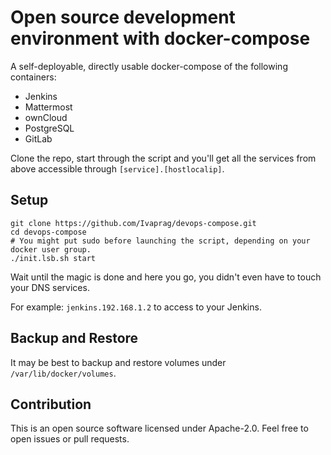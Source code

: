 # Open source development environment with docker-compose

A self-deployable, directly usable docker-compose of the following containers:

* Jenkins
* Mattermost
* ownCloud
* PostgreSQL
* GitLab

Clone the repo, start through the script and you'll get all the services from above accessible through `[service].[hostlocalip]`.


## Setup

```
git clone https://github.com/Ivaprag/devops-compose.git
cd devops-compose
# You might put sudo before launching the script, depending on your docker user group.
./init.lsb.sh start
```

Wait until the magic is done and here you go, you didn't even have to touch your DNS services. 

For example: `jenkins.192.168.1.2` to access to your Jenkins.


## Backup and Restore

It may be best to backup and restore volumes under `/var/lib/docker/volumes`.


## Contribution

This is an open source software licensed under Apache-2.0.
Feel free to open issues or pull requests.
